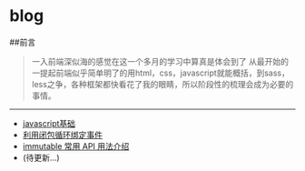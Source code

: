 # blog
##前言
>一入前端深似海的感觉在这一个多月的学习中算真是体会到了
从最开始的一提起前端似乎简单明了的用html，css，javascript就能概括，到sass，less之争，各种框架都快看花了我的眼睛，所以阶段性的梳理会成为必要的事情。 
 - - - 
- [javascript基础](https://github.com/biggersun/blog/blob/master/Javascript%20based%20point.md)  
- [利用闭包循环绑定事件](https://github.com/biggersun/blog/blob/master/index.md)
- [immutable 常用 API 用法介绍](https://github.com/biggersun/blog/blob/master/immutable.js_API%E8%A7%A3%E8%AF%BB/immutable.md)
- (待更新...)

